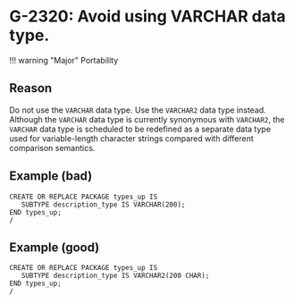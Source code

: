 # G-2320: Avoid using VARCHAR data type.

!!! warning "Major"
    Portability

## Reason

Do not use the `VARCHAR` data type. Use the `VARCHAR2` data type instead. Although the `VARCHAR` data type is currently synonymous with `VARCHAR2`, the `VARCHAR` data type is scheduled to be redefined as a separate data type used for variable-length character strings compared with different comparison semantics.

## Example (bad)

```
CREATE OR REPLACE PACKAGE types_up IS
   SUBTYPE description_type IS VARCHAR(200);
END types_up;
/
```

## Example (good)

```
CREATE OR REPLACE PACKAGE types_up IS
   SUBTYPE description_type IS VARCHAR2(200 CHAR);
END types_up;
/
```